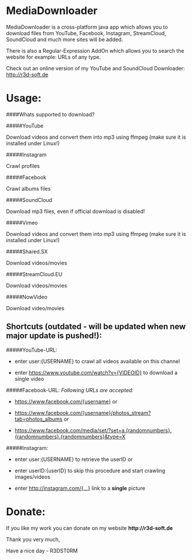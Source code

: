 # MediaDownloader

MediaDownloader is a cross-platform java app which allows you to download files from YouTube, Facebook, Instagram, StreamCloud, SoundCloud and much more sites will be added.

There is also a Regular-Expression AddOn which allows you to search the website for example: URLs of any type.

Check out an online version of my YouTube and SoundCloud Downloader: http://r3d-soft.de

# Usage:

####Whats supported to download?

#####YouTube

Download videos and convert them into mp3 using ffmpeg (make sure it is installed under Linux!)

#####Instagram

Crawl profiles

#####Facebook

Crawl albums files

#####SoundCloud

Download mp3 files, even if official download is disabled!

#####Vimeo

Download videos and convert them into mp3 using ffmpeg (make sure it is installed under Linux!)

#####Shared.SX

Download videos/movies

#####StreamCloud.EU

Download videos/movies

#####NowVideo

Download video/movies

## Shortcuts (outdated - will be updated when new major update is pushed!):
#####YouTube-URL:
* enter user:{USERNAME} to crawl all videos available on this channel

* enter https://www.youtube.com/watch?v={VIDEOID} to download a single video

#####Facebook-URL:
*Following URLs are accepted:*

* https://www.facebook.com/{username} or

* https://www.facebook.com/{username}/photos_stream?tab=photos_albums or

* https://www.facebook.com/media/set/?set=a.{randomnumbers}.{randomnumbers}.{randomnumbers}&type=X

#####Instagram:
* enter user:{USERNAME} to retrieve the userID or

* enter userID:{userID} to skip this procedure and start crawling images/videos

* enter http://instagram.com/{...} link to a __single__ picture

# Donate:
If you like my work you can donate on my website __http://r3d-soft.de__

Thank you very much,

Have a nice day - R3DST0RM
